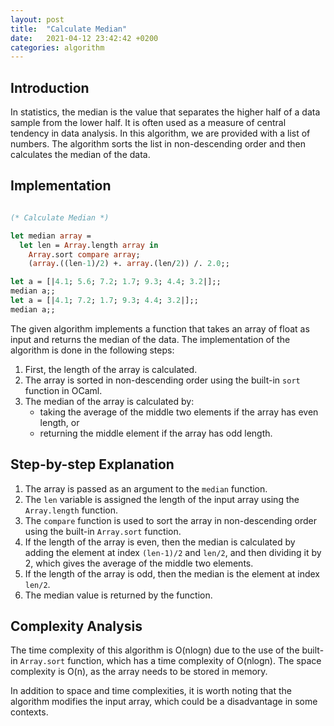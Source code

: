 ```yaml
---
layout: post
title:  "Calculate Median"
date:   2021-04-12 23:42:42 +0200
categories: algorithm
---
```


## Introduction 

In statistics, the median is the value that separates the higher half of a data sample from the lower half. It is often used as a measure of central tendency in data analysis. In this algorithm, we are provided with a list of numbers. The algorithm sorts the list in non-descending order and then calculates the median of the data.

## Implementation

```ocaml

(* Calculate Median *)

let median array =
  let len = Array.length array in
    Array.sort compare array;
    (array.((len-1)/2) +. array.(len/2)) /. 2.0;;

let a = [|4.1; 5.6; 7.2; 1.7; 9.3; 4.4; 3.2|];;
median a;;
let a = [|4.1; 7.2; 1.7; 9.3; 4.4; 3.2|];;
median a;;

```

The given algorithm implements a function that takes an array of float as input and returns the median of the data. The implementation of the algorithm is done in the following steps:

1. First, the length of the array is calculated.
2. The array is sorted in non-descending order using the built-in `sort` function in OCaml.
3. The median of the array is calculated by:
   * taking the average of the middle two elements if the array has even length, or 
   * returning the middle element if the array has odd length.

## Step-by-step Explanation

1. The array is passed as an argument to the `median` function.
2. The `len` variable is assigned the length of the input array using the `Array.length` function.
3. The `compare` function is used to sort the array in non-descending order using the built-in `Array.sort` function.
4. If the length of the array is even, then the median is calculated by adding the element at index `(len-1)/2` and `len/2`, and then dividing it by 2, which gives the average of the middle two elements.
5. If the length of the array is odd, then the median is the element at index `len/2`.
6. The median value is returned by the function.

## Complexity Analysis

The time complexity of this algorithm is O(nlogn) due to the use of the built-in `Array.sort` function, which has a time complexity of O(nlogn). The space complexity is O(n), as the array needs to be stored in memory. 

In addition to space and time complexities, it is worth noting that the algorithm modifies the input array, which could be a disadvantage in some contexts.